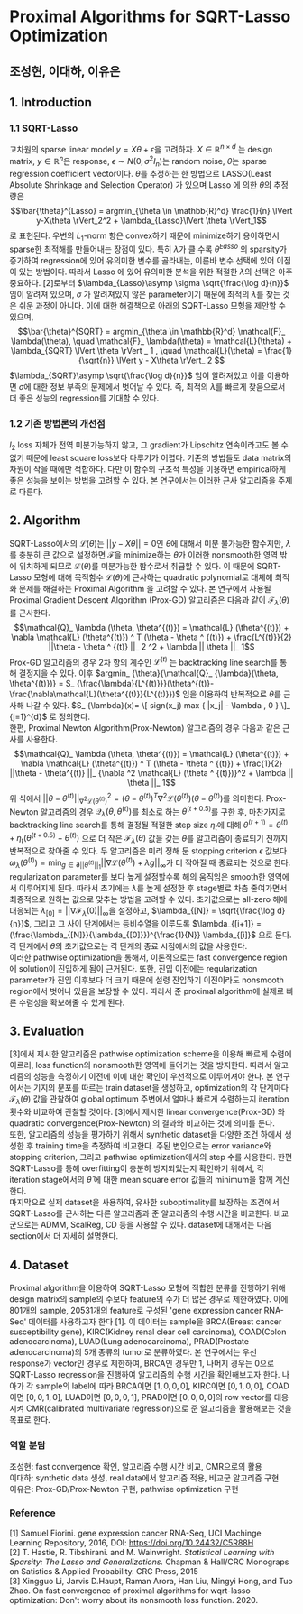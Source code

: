 
# Proximal Algorithms for SQRT-Lasso Optimization
## 조성현, 이대하, 이유은

## 1. Introduction
### 1.1 SQRT-Lasso
고차원의 sparse linear model $y = X\theta + \epsilon$을 고려하자.
$X \in \mathbb{R}^{n \times d}$ 는 design matrix, $y \in \mathbb{R}^n$은 response, $\epsilon \sim N(0,\sigma^2 I_n)$는 random noise, $\theta$는 sparse regression coefficient vector이다. $\theta$를 추정하는 한 방법으로 LASSO(Least Absolute Shrinkage and Selection Operator) 가 있으며 Lasso 에 의한 $\theta$의 추정량은    
$$\bar{\theta}^{Lasso} = argmin_{\theta \in \mathbb{R}^d} \frac{1}{n} \lVert y-X\theta \rVert_2^2 + \lambda_{Lasso}\lVert \theta \rVert_1$$
로 표현된다. 우변의 $L_1$-norm 항은 convex하기 때문에 minimize하기 용이하면서 sparse한 최적해를 만들어내는 장점이 있다.
특히 $\lambda$가 클 수록 $\bar{\theta}^{Lasso}$ 의 sparsity가 증가하여 regression에 있어 유의미한 변수를 골라내는, 이른바 변수 선택에 있어 이점이 있는 방법이다. 따라서 Lasso 에 있어 유의미한 분석을 위한 적절한 $\lambda$의 선택은 아주 중요하다. [2]로부터 $\lambda_{Lasso}\asymp \sigma \sqrt{\frac{\log d}{n}}$ 임이 알려져 있으며, $\sigma$ 가 알려져있지 않은 parameter이기 때문에 최적의 $\lambda$를 찾는 것은 쉬운 과정이 아니다. 이에 대한 해결책으로 아래의 SQRT-Lasso 모형을 제안할 수 있으며,    
$$\bar{\theta}^{SQRT} = argmin_{\theta \in \mathbb{R}^d} \mathcal{F}_ \lambda(\theta), \quad \mathcal{F}_ \lambda(\theta) = \mathcal{L}(\theta) + \lambda_{SQRT} \lVert \theta \rVert _ 1 , \quad  \mathcal{L}(\theta) = \frac{1}{\sqrt{n}} \lVert y - X\theta \rVert_ 2 $$
$\lambda_{SQRT}\asymp \sqrt{\frac{\log d}{n}}$ 임이 알려져있고 이를 이용하면 $\sigma$에 대한 정보 부족의 문제에서 벗어날 수 있다. 즉, 최적의 $\lambda$를 빠르게 찾음으로서 더 좋은 성능의 regression를 기대할 수 있다.    

### 1.2 기존 방법론의 개선점
$l_2$ loss 자체가 전역 미분가능하지 않고, 그 gradient가 Lipschitz 연속이라고도 볼 수 없기 때문에 least square loss보다 다루기가 어렵다. 기존의 방법들도 data matrix의 차원이 작을 때에만 적합하다. 다만 이 함수의 구조적 특성을 이용하면 empirical하게 좋은 성능을 보이는 방법을 고려할 수 있다. 본 연구에서는 이러한 근사 알고리즘을 주제로 다룬다.

## 2. Algorithm
SQRT-Lasso에서의 $\mathcal{L}(\theta)$는 $||y-X\theta|| = 0$인 $\theta$에 대해서 미분 불가능한 함수지만, $\lambda$를 충분히 큰 값으로 설정하면 $\mathcal{F}$을 minimize하는 $\theta$가 이러한 nonsmooth한 영역 밖에 위치하게 되므로 $\mathcal{L}(\theta)$를 미분가능한 함수로서 취급할 수 있다. 이 때문에 SQRT-Lasso 모형에 대해 목적함수 $\mathcal{L}(\theta)$에 근사하는 quadratic polynomial로 대체해 최적화 문제를 해결하는 Proximal Algorithm 을 고려할 수 있다. 본 연구에서 사용될 Proximal Gradient Descent Algorithm (Prox-GD) 알고리즘은 다음과 같이 $\mathcal{F}_ {\lambda}(\theta)$를 근사한다.    
$$\mathcal{Q}_ \lambda (\theta, \theta^{(t)}) = \mathcal{L} (\theta^{(t)}) + \nabla \mathcal{L} (\theta^{(t)}) ^ T (\theta - \theta ^ {(t)}) + \frac{L^{(t)}}{2} ||\theta - \theta ^ {(t)} ||_ 2 ^2 + \lambda || \theta ||_ 1$$
Prox-GD 알고리즘의 경우 2차 항의 계수인 $\mathcal{L}^{(t)}$ 는 backtracking line search를 통해 결정지을 수 있다. 이후 $argmin_ {\theta}{\mathcal{Q}_ {\lambda}(\theta, \theta^{(t)})} = S_ {\frac{\lambda}{L^{(t)}}}(\theta^{(t)}-\frac{\nabla\mathcal{L}(\theta^{(t)}}{L^{(t)}})$ 임을 이용하여 반복적으로 $\theta$를 근사해 나갈 수 있다. $S_ {\lambda}(x)= \[ sign(x_j) max { |x_j| - \lambda , 0 } \]_ {j=1}^{d}$ 로 정의한다.     
한편, Proximal Newton Algorithm(Prox-Newton) 알고리즘의 경우 다음과 같은 근사를 사용한다. 
$$\mathcal{Q}_ \lambda (\theta, \theta^{(t)}) = \mathcal{L} (\theta^{(t)}) + \nabla \mathcal{L} (\theta^{(t)}) ^ T (\theta - \theta ^ {(t)}) + \frac{1}{2} ||\theta - \theta^{(t)} ||_ {\nabla ^2 \mathcal{L} (\theta ^ {(t)})}^2 + \lambda || \theta ||_ 1$$
위 식에서 $||\theta - \theta^{(t)}||_ {\nabla^{2}\mathcal{L}(\theta^{(t)})}^{2} = (\theta-\theta^{(t)})^{T}\nabla^{2}\mathcal{L}(\theta^{(t)})(\theta-\theta^{(t)})$를 의미한다. Prox-Newton 알고리즘의 경우 $\mathcal{Q}_ {\lambda}(\theta, \theta^{(t)})$를 최소로 하는 $\theta^{(t+0.5)}$를 구한 후, 마찬가지로 backtracking line search를 통해 결정될 적절한 step size $\eta_{t}$에 대해 $\theta^{(t+1)}=\theta^{(t)}+\eta_{t}(\theta^{(t+0.5)}-\theta^{(t)})$ 으로 더 작은 $\mathcal{F}_ {\lambda}(\theta)$ 값을 갖는 $\theta$를 알고리즘이 종료되기 전까지 반복적으로 찾아줄 수 있다. 
두 알고리즘은 미리 정해 둔 stopping criterion $\epsilon$ 값보다 $\omega_ {\lambda}(\theta^{(t)})=\min_{g\in\partial||\theta^{(t)}||_ {1}}{||\nabla\mathcal{L}(\theta^{(t)})+\lambda g||_ {\infty}}$가 더 작아질 때 종료되는 것으로 한다.     
 regularization parameter를 보다 높게 설정할수록 해의 움직임은 smooth한 영역에서 이루어지게 된다. 따라서 초기에는 $\lambda$를 높게 설정한 후 stage별로 차츰 줄여가면서 최종적으로 원하는 값으로 맞추는 방법을 고려할 수 있다. 초기값으로는 all-zero 해에 대응되는 $\lambda_ {[0]} = {||\nabla\mathcal{F}_ \lambda(0)||}_ {\infty}$을 설정하고, $\lambda_{[N]} = \sqrt{\frac{\log d}{n}}$, 그리고 그 사이 단계에서는 등비수열을 이루도록 $\lambda_{[i+1]} = (\frac{\lambda_{[N]}}{\lambda_{[0]}})^{\frac{1}{N}} \lambda_{[i]}$ 으로 둔다. 각 단계에서 $\theta$의 초기값으로는 각 단계의 종료 시점에서의 값을 사용한다. \
이러한 pathwise optimization을 통해서, 이론적으로는 fast convergence region에 solution이 진입하게 됨이 근거된다. 또한, 진입 이전에는 regularization parameter가 진입 이후보다 더 크기 때문에 설령 진입하기 이전이라도 nonsmooth region에서 벗어나 있음을 보장할 수 있다. 따라서 준 proximal algorithm에 실제로 빠른 수렴성을 확보해줄 수 있게 된다.


## 3. Evaluation
[3]에서 제시한 알고리즘은 pathwise optimization scheme을 이용해 빠르게 수렴에 이르러, loss function의 nonsmooth한 영역에 들어가는 것을 방지한다. 따라서 알고리즘의 성능을 측정하기 이전에 이에 대한 확인이 우선적으로 이루어져야 한다. 본 연구에서는 기지의 분포를 따르는 train dataset을 생성하고, optimization의 각 단계마다 $\mathcal{F}_\lambda(\theta)$ 값을 관찰하여 global optimum 주변에서 얼마나 빠르게 수렴하는지 iteration 횟수와 비교하여 관찰할 것이다. [3]에서 제시한 linear convergence(Prox-GD) 와 quadratic convergence(Prox-Newton) 의 결과와 비교하는 것에 의미를 둔다. \
또한, 알고리즘의 성능을 평가하기 위해서 synthetic dataset을 다양한 조건 하에서 생성한 후 training time을 측정하여 비교한다. 주된 변인으로는 error variance와 stopping criterion, 그리고 pathwise optimization에서의 step 수를 사용한다. 한편 SQRT-Lasso를 통해 overfitting이 충분히 방지되었는지 확인하기 위해서, 각 iteration stage에서의 $\widehat \theta$ 에 대한 mean square error 값들의 minimum을 함께 계산한다. \
마지막으로 실제 dataset을 사용하여, 유사한 suboptimality를 보장하는 조건에서 SQRT-Lasso를 근사하는 다른 알고리즘과 준 알고리즘의 수행 시간을 비교한다. 비교군으로는 ADMM, ScalReg, CD 등을 사용할 수 있다. dataset에 대해서는 다음 section에서 더 자세히 설명한다. 

## 4. Dataset
Proximal algorithm을 이용하여 SQRT-Lasso 모형에 적합한 분류를 진행하기 위해 design matrix의 sample의 수보다 feature의 수가 더 많은 경우로 제한하였다. 이에 801개의 sample, 20531개의 feature로 구성된 'gene expression cancer RNA-Seq' 데이터를 사용하고자 한다 [1]. 이 데이터는 sample을 BRCA(Breast cancer susceptibility gene), KIRC(Kidney renal clear cell carcinoma), COAD(Colon adenocarcinoma), LUAD(Lung adenocarcinoma), PRAD(Prostate adenocarcinoma)의 5개 종류의 tumor로 분류하였다. 본 연구에서는 우선 response가 vector인 경우로 제한하여, BRCA인 경우만 1, 나머지 경우는 0으로 SQRT-Lasso regression을 진행하여 알고리즘의 수행 시간을 확인해보고자 한다. 나아가 각 sample의 label에 따라 BRCA이면 $[1, 0, 0, 0]$, KIRC이면 $[0, 1, 0, 0]$, COAD이면 $[0, 0, 1, 0]$, LUAD이면 $[0, 0, 0, 1]$, PRAD이면 $[0, 0, 0, 0]$의 row vector를 대응시켜 CMR(calibrated multivariate regression)으로 준 알고리즘을 활용해보는 것을 목표로 한다. 

### 역할 분담

조성현: fast convergence 확인, 알고리즘 수행 시간 비교, CMR으로의 활용     
이대하:  synthetic data 생성, real data에서 알고리즘 적용, 비교군 알고리즘 구현     
이유은: Prox-GD/Prox-Newton 구현, pathwise optimization 구현     

### Reference
[1] Samuel Fiorini. gene expression cancer RNA-Seq, UCI Machinge Learning Repository, 2016, DOI: https://doi.org/10.24432/C5R88H    
[2] T. Hastie, R. Tibshirani. and M. Wainwright. _Statistical Learning with Sparsity: The Lasso and Generalizations._ Chapman & Hall/CRC Monograps on Satistics & Applied Probability. CRC Press, 2015    
[3] Xingguo Li, Jarvis D.Haupt, Raman Arora, Han Liu, Mingyi Hong, and Tuo Zhao. On fast convergence of proximal algorithms for wqrt-lasso optimization: Don't worry about its nonsmooth loss function. 2020.
